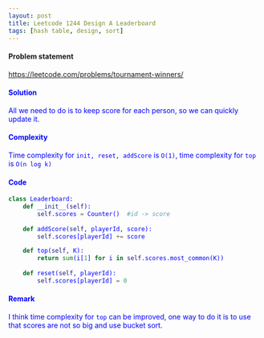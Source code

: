 ```yaml
---
layout: post
title: Leetcode 1244 Design A Leaderboard
tags: [hash table, design, sort]
---
```


#### Problem statement

<a href="https://leetcode.com/problems/tournament-winners/"> <font color = blue>https://leetcode.com/problems/tournament-winners/

#### Solution
All we need to do is to keep score for each person, so we can quickly update it.

#### Complexity
Time complexity for `init, reset, addScore` is `O(1)`, time complexity for `top` is `O(n log k)`

#### Code
```python
class Leaderboard:
    def __init__(self):
        self.scores = Counter()  #id -> score
        
    def addScore(self, playerId, score):
        self.scores[playerId] += score

    def top(self, K):
        return sum(i[1] for i in self.scores.most_common(K))
        
    def reset(self, playerId):
        self.scores[playerId] = 0
```

#### Remark
I think time complexity for `top` can be improved, one way to do it is to use that scores are not so big and use bucket sort.

